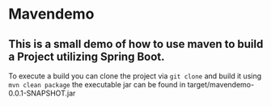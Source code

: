 # Mavendemo
This is a small demo of how to use maven to build a Project utilizing Spring Boot.
---
To execute a build you can clone the project via `git clone` and build it using `mvn clean package` the executable jar can be found in target/mavendemo-0.0.1-SNAPSHOT.jar

